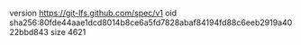 version https://git-lfs.github.com/spec/v1
oid sha256:80fde44aae1dcd8014b8ce6a5fd7828abaf84194fd88c6eeb2919a4022bbd843
size 4621
